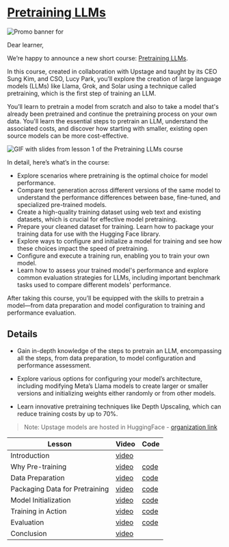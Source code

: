 # [Pretraining LLMs](https://learn.deeplearning.ai/courses/pretraining-llms)

![Promo banner for](https://ci3.googleusercontent.com/meips/ADKq_NY4YyGT18NVkT2rtvVhVqLSU6PTYQ2UjF5mwLYlO_peRNk-ZmATu_jgevSnKPrS2jNS-l4DzfsQWovcvK08E4gQM351ufjHtXvhoGFDIHVJL8j-N46AwTAKShbFnlPmVWI3od-Abg-anda8E-RfXRE3snj56WYU0isFpl0tceC1LoOeA3mpQYINzkCBFodNnJCMQPelFn2PXJA4cYBYOPPubV8P1uXxvbr3dsnLUjn2=s0-d-e1-ft#https://info.deeplearning.ai/hs-fs/hubfs/DeepLearning_Upstage_Banner_2070x1080.png?width=1120&upscale=true&name=DeepLearning_Upstage_Banner_2070x1080.png)

Dear learner, 

 

We’re happy to announce a new short course: [Pretraining LLMs](https://learn.deeplearning.ai/courses/pretraining-llms). 

 

In this course, created in collaboration with Upstage and taught by its CEO Sung Kim, and CSO, Lucy Park, you’ll explore the creation of large language models (LLMs) like Llama, Grok, and Solar using a technique called pretraining, which is the first step of training an LLM. 

 

You’ll learn to pretrain a model from scratch and also to take a model that's already been pretrained and continue the pretraining process on your own data. You'll learn the essential steps to pretrain an LLM, understand the associated costs, and discover how starting with smaller, existing open source models can be more cost-effective.


![GIF with slides from lesson 1 of the Pretraining LLMs course](https://ci3.googleusercontent.com/meips/ADKq_NaG8RsXiTuM8g_Pt0o3l-I-V46daiEFR97OaR4F5Bdf25FwZMLr0VnRV7ryh9dYHMIQdUdXmK6xYpAxOXOdWzPAIxHrakr6RK5FslsyWqhhQKNUQWOUCOcqooKUEPE8orzgKPVcm5swB8K2eyNmkjBzBgSss0Zjf90xGJXWMxaETdJlQJplFYr0NC9oKG59H83PO3heQZ62QAOQW-yd=s0-d-e1-ft#https://info.deeplearning.ai/hs-fs/hubfs/Launch%20email%20GIFs%20(27).gif?width=1120&upscale=true&name=Launch%20email%20GIFs%20(27).gif)

In detail, here’s what’s in the course:

  - Explore scenarios where pretraining is the optimal choice for model performance.
  - Compare text generation across different versions of the same model to understand the performance differences between base, fine-tuned, and specialized pre-trained models.
  - Create a high-quality training dataset using web text and existing datasets, which is crucial for effective model pretraining.
  - Prepare your cleaned dataset for training. Learn how to package your training data for use with the Hugging Face library.
  - Explore ways to configure and initialize a model for training and see how these choices impact the speed of pretraining.
  - Configure and execute a training run, enabling you to train your own model.
  - Learn how to assess your trained model's performance and explore common evaluation strategies for LLMs, including important benchmark tasks used to compare different models' performance.

After taking this course, you’ll be equipped with the skills to pretrain a model—from data preparation and model configuration to training and performance evaluation.


## Details

- Gain in-depth knowledge of the steps to pretrain an LLM, encompassing all the steps, from data preparation, to model configuration and performance assessment.

- Explore various options for configuring your model’s architecture, including modifying Meta’s Llama models to create larger or smaller versions and initializing weights either randomly or from other models.

- Learn innovative pretraining techniques like Depth Upscaling, which can reduce training costs by up to 70%.

> Note: Upstage models are hosted in HuggingFace - [organization link](https://huggingface.co/upstage)

|Lesson|Video|Code|
|-|-|-|
|Introduction|[video](https://dyckms5inbsqq.cloudfront.net/Upstage/C1/L0/sc-Upstage-C1-L0-master.m3u8)||
|Why Pre-training|[video](https://dyckms5inbsqq.cloudfront.net/Upstage/C1/L1/sc-Upstage-C1-L1-master.m3u8)|[code](./L1/)|
|Data Preparation|[video](https://dyckms5inbsqq.cloudfront.net/Upstage/C1/L2/sc-Upstage-C1-L2-master.m3u8)|[code](./L2/)|
|Packaging Data for Pretraining|[video](https://dyckms5inbsqq.cloudfront.net/Upstage/C1/L3/sc-Upstage-C1-L3-master.m3u8)|[code](./L3/)|
|Model Initialization|[video](https://dyckms5inbsqq.cloudfront.net/Upstage/C1/L4/sc-Upstage-C1-L4-master.m3u8)|[code](./L4/)|
|Training in Action|[video](https://dyckms5inbsqq.cloudfront.net/Upstage/C1/L5/sc-Upstage-C1-L5-master.m3u8)|[code](./L5/)|
|Evaluation|[video](https://dyckms5inbsqq.cloudfront.net/Upstage/C1/L6/sc-Upstage-C1-L6-master.m3u8)|[code](./L6/)|
|Conclusion|[video](https://dyckms5inbsqq.cloudfront.net/Upstage/C1/Conclusion/sc-Upstage-C1-Conclusion-master.m3u8)||